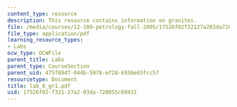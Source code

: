 ```yaml
---
content_type: resource
description: This resource contains information on granites.
file: /media/courses/12-109-petrology-fall-2005/17526f02f32127a203da728055c69431_lab_8_gr1.pdf
file_type: application/pdf
learning_resource_types:
- Labs
ocw_type: OCWFile
parent_title: Labs
parent_type: CourseSection
parent_uid: 475f89d7-044b-5978-ef28-6936e65fcc57
resourcetype: Document
title: lab_8_gr1.pdf
uid: 17526f02-f321-27a2-03da-728055c69431
---
```

